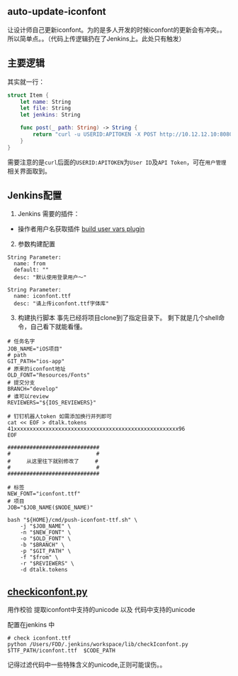## auto-update-iconfont

让设计师自己更新iconfont。为的是多人开发的时候iconfont的更新会有冲突。。所以简单点。。（代码上传逻辑扔在了Jenkins上。此处只有触发）

## 主要逻辑

其实就一行：

```swift
struct Item {
    let name: String
    let file: String
    let jenkins: String

    func post(_ path: String) -> String {
        return "curl -u USERID:APITOKEN -X POST http://10.12.12.10:8080/job/\(jenkins)/build  --form file0=@\(path) --form json='{\"parameter\": [{\"name\":\"\(file)\", \"file\":\"file0\"},{\"name\":\"from\", \"value\":\"\(NSUserName())\"}]}'"
    }
}
```

需要注意的是`curl`后面的`USERID:APITOKEN`为`User ID`及`API Token`，可在`用户管理`相关界面取到。

## Jenkins配置

1. Jenkins 需要的插件：
  - 操作者用户名获取插件 [build user vars plugin](https://wiki.jenkins.io/display/JENKINS/Build+User+Vars+Plugin)

2. 参数构建配置
```
String Parameter:
  name: from
  default: ""
  desc: "默认使用登录用户～"

String Parameter:
  name: iconfont.ttf
  desc: "请上传iconfont.ttf字体库"
```

3. 构建执行脚本
事先已经将项目clone到了指定目录下。
剩下就是几个shell命令，自己看下就能看懂。
```shell
# 任务名字
JOB_NAME="iOS项目"
# path
GIT_PATH="ios-app"
# 原来的iconfont地址
OLD_FONT="Resources/Fonts"
# 提交分支
BRANCH="develop"
# 谁可以review
REVIEWERS="${IOS_REVIEWERS}"

# 钉钉机器人token 如需添加换行并列即可
cat << EOF > dtalk.tokens
41xxxxxxxxxxxxxxxxxxxxxxxxxxxxxxxxxxxxxxxxxxxxxxxxxxxx96
EOF

#############################
#							#
#     从这里往下就别修改了	 #
#							#
#############################

# 标签
NEW_FONT="iconfont.ttf"
# 项目
JOB="$JOB_NAME($NODE_NAME)"

bash "${HOME}/cmd/push-iconfont-ttf.sh" \
	-j "$JOB_NAME" \
    -n "$NEW_FONT" \
    -o "$OLD_FONT" \
    -b "$BRANCH" \
    -p "$GIT_PATH" \
    -f "$from" \
    -r "$REVIEWERS" \
    -d dtalk.tokens
```

## [checkiconfont.py](https://github.com/madordie/auto-update-iconfont/blob/master/checkIconfont.py)

用作校验 提取iconfont中支持的unicode 以及 代码中支持的unicode 

配置在jenkins 中

```shell
# check iconfont.ttf
python /Users/FDD/.jenkins/workspace/lib/checkIconfont.py $TTF_PATH/iconfont.ttf  $CODE_PATH
```

记得过滤代码中一些特殊含义的unicode,正则可能误伤。。
